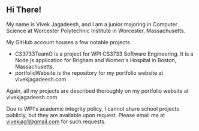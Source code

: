 ## Hi There!

My name is Vivek Jagadeesh, and I am a junior majoring in Computer Science at Worcester Polytechnic Institute in Worcester, Massachusetts.

My GitHub account houses a few notable projects
- CS3733TeamO is a project for WPI CS3733 Software Engineering. It is a Node.js application for Brigham and Women's Hospital in Boston, Massachusetts. 
- portfolioWebsite is the repository for my portfolio website at vivekjagadeesh.com 

Again, all my projects are described thoroughly on my portfolio website at <Link>vivekjagadeesh.com</Link>

Due to WPI's academic integrity policy, I cannot share school projects publicly, but they are available upon request. Please email me at vivekjag1@gmail.com for such requests. 

